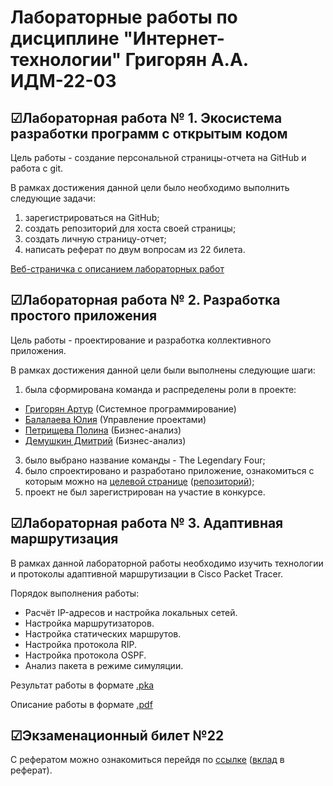 # Лабораторные работы по дисциплине "Интернет-технологии" Григорян А.А. ИДМ-22-03
## ☑Лабораторная работа № 1. Экосистема разработки программ с открытым кодом
Цель работы - создание персональной страницы-отчета на GitHub и работа с git.

В рамках достижения данной цели было необходимо выполнить следующие задачи:
1. зарегистрироваться на GitHub;
2. создать репозиторий для хоста своей страницы;
3. создать личную страницу-отчет;
4. написать реферат по двум вопросам из 22 билета.

[Веб-страничка с описанием лабораторных работ](https://salemnight1.github.io/)
## ☑Лабораторная работа № 2. Разработка простого приложения
Цель работы - проектирование и разработка коллективного приложения.

В рамках достижения данной цели были выполнены следующие шаги:
1. была сформирована команда и распределены роли в проекте:
* [Григорян Артур](https://salemnight1.github.io/) (Системное программирование)
* [Балалаева Юлия](https://balalaevajulia.github.io/LabsInetTexnologii/) (Управление проектами)
* [Петрищева Полина](https://polinapetrishcheva.github.io/lab-petrishcheva/) (Бизнес-анализ)
* [Демушкин Дмитрий](https://dmitrydemushkin1998.github.io/lab-demushkin/) (Бизнес-анализ)
3. было выбрано название команды - The Legendary Four;
4. было спроектировано и разработано приложение, ознакомиться с которым можно на [целевой странице]() ([репозиторий](https://github.com/SalemNight1/Laba_2/blob/main/README.md));
5. проект не был зарегистрирован на участие в конкурсе.

## ☑Лабораторная работа № 3. Адаптивная маршрутизация
В рамках данной лабораторной работы необходимо изучить технологии и протоколы адаптивной маршрутизации в Cisco Packet Tracer.

Порядок выполнения работы:

* Расчёт IP-адресов и настройка локальных сетей.
* Настройка маршрутизаторов.
* Настройка статических маршрутов.
* Настройка протокола RIP.
* Настройка протокола OSPF.
* Анализ пакета в режиме симуляции.

Результат работы в формате [.pka](https://github.com/SalemNight1/SalemNight1.github.io/blob/main/Лаба3/Stsenariy_dlya_CPT.pka)

Описание работы в формате [.pdf](https://github.com/SalemNight1/SalemNight1.github.io/blob/main/Лаба3/Grigoryan_laba_3.pdf)

## ☑Экзаменационный билет №22
С рефератом можно ознакомиться перейдя по [ссылке](https://github.com/stankin/inet-2022/wiki/exam22) ([вклад](https://github.com/stankin/inet-2022/wiki/exam22/_compare/99e4f794b222314d3ab6139872b7d2edd64ebb91...cd4294da11a4f1cd3bb838d1a4ee8f8b55dee9e8) в реферат). 
